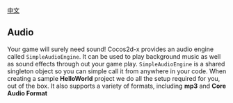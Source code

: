 <div class="langs">
  <a href="#" class="btn" onclick="toggleLanguage()">中文</a>
</div>

## Audio
Your game will surely need sound! Cocos2d-x provides an audio engine called
`SimpleAudioEngine`. It can be used to play background music as well as sound effects through out your game play. `SimpleAudioEngine` is a shared singleton object so you can simple call it from anywhere in your code. When creating a sample __HelloWorld__ project we do all the setup required for you, out of the box. It also supports a variety of formats, including __mp3__
and __Core Audio Format__

